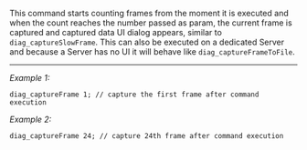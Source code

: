 This command starts counting frames from the moment it is executed and when the count reaches the number passed as param, the current frame is captured and captured data UI dialog appears, similar to `diag_captureSlowFrame`. This can also be executed on a dedicated Server and because a Server has no UI it will behave like `diag_captureFrameToFile`.


---
*Example 1:*
```sqf
diag_captureFrame 1; // capture the first frame after command execution
```

*Example 2:*
```sqf
diag_captureFrame 24; // capture 24th frame after command execution
```